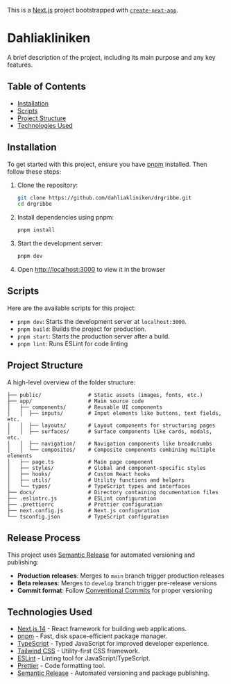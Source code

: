 This is a [Next.js](https://nextjs.org) project bootstrapped with [`create-next-app`](https://nextjs.org/docs/app/api-reference/cli/create-next-app).

# Dahliakliniken

A brief description of the project, including its main purpose and any key features.

## Table of Contents

- [Installation](#installation)
- [Scripts](#scripts)
- [Project Structure](#project-structure)
- [Technologies Used](#technologies-used)

## Installation

To get started with this project, ensure you have [pnpm](https://pnpm.io/) installed. Then follow these steps:

1. Clone the repository:

   ```bash
   git clone https://github.com/dahliakliniken/drgribbe.git
   cd drgribbe
   ```

2. Install dependencies using pnpm:

   ```bash
   pnpm install
   ```

3. Start the development server:

   ```bash
   pnpm dev
   ```

4. Open [http://localhost:3000](http://localhost:3000) to view it in the browser

## Scripts

Here are the available scripts for this project:

- `pnpm dev`: Starts the development server at `localhost:3000`.
- `pnpm build`: Builds the project for production.
- `pnpm start`: Starts the production server after a build.
- `pnpm lint`: Runs ESLint for code linting

## Project Structure

A high-level overview of the folder structure:

```
├── public/               # Static assets (images, fonts, etc.)
├── app/                  # Main source code
│   ├── components/       # Reusable UI components
│   │  ├── inputs/        # Input elements like buttons, text fields, etc.
│   │  ├── layouts/       # Layout components for structuring pages
│   │  ├── surfaces/      # Surface components like cards, modals, etc.
│   │  ├── navigation/    # Navigation components like breadcrumbs
│   │  └── composites/    # Composite components combining multiple elements
│   ├── page.ts           # Main page component
│   ├── styles/           # Global and component-specific styles
│   ├── hooks/            # Custom React hooks
│   ├── utils/            # Utility functions and helpers
│   └── types/            # TypeScript types and interfaces
├── docs/                 # Directory containing documentation files
├── .eslintrc.js          # ESLint configuration
├── .prettierrc           # Prettier configuration
├── next.config.js        # Next.js configuration
└── tsconfig.json         # TypeScript configuration
```

## Release Process

This project uses [Semantic Release](https://semantic-release.gitbook.io/) for automated versioning and publishing:

- **Production releases**: Merges to `main` branch trigger production releases
- **Beta releases**: Merges to `develop` branch trigger pre-release versions
- **Commit format**: Follow [Conventional Commits](https://conventionalcommits.org/) for proper versioning

## Technologies Used

- [Next.js 14](https://nextjs.org/) - React framework for building web applications.
- [pnpm](https://pnpm.io/) - Fast, disk space-efficient package manager.
- [TypeScript](https://www.typescriptlang.org/) - Typed JavaScript for improved developer experience.
- [Tailwind CSS](https://tailwindcss.com/) - Utility-first CSS framework.
- [ESLint](https://eslint.org/) - Linting tool for JavaScript/TypeScript.
- [Prettier](https://prettier.io/) - Code formatting tool.
- [Semantic Release](https://semantic-release.gitbook.io/) - Automated versioning and package publishing.
